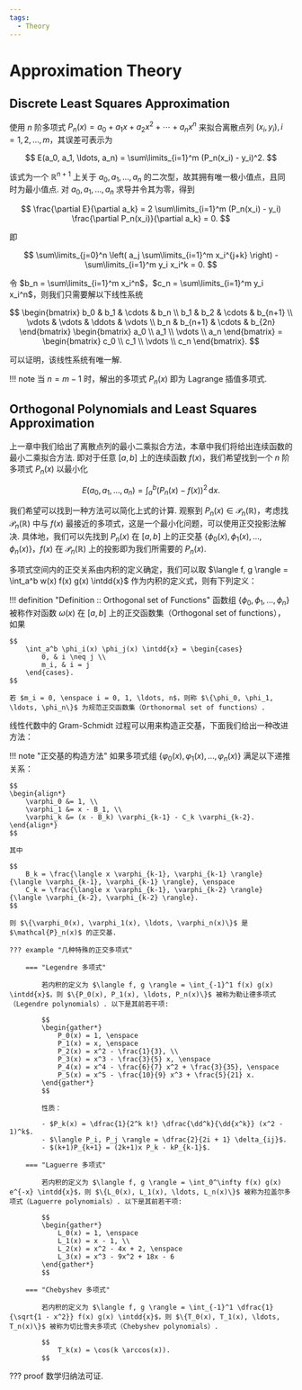 ```yaml
---
tags: 
  - Theory
---
```


# Approximation Theory

## Discrete Least Squares Approximation

使用 $n$ 阶多项式 $P_n(x) = a_0 + a_1 x + a_2 x^2 + \cdots + a_n x^n$ 来拟合离散点列 $(x_i, y_i), i = 1, 2, \ldots, m$，其误差可表示为

$$
    E(a_0, a_1, \ldots, a_n) = \sum\limits_{i=1}^m (P_n(x_i) - y_i)^2.
$$

该式为一个 $\mathbb{R}^{n+1}$ 上关于 $a_0, a_1, \ldots, a_n$ 的二次型，故其拥有唯一极小值点，且同时为最小值点. 对 $a_0, a_1, \ldots, a_n$ 求导并令其为零，得到

$$
    \frac{\partial E}{\partial a_k} = 2 \sum\limits_{i=1}^m (P_n(x_i) - y_i) \frac{\partial P_n(x_i)}{\partial a_k} = 0.
$$

即

$$
    \sum\limits_{j=0}^n \left( a_j \sum\limits_{i=1}^m x_i^{j+k} \right) - \sum\limits_{i=1}^m y_i x_i^k = 0.
$$

令 $b_n = \sum\limits_{i=1}^m x_i^n$，$c_n = \sum\limits_{i=1}^m y_i x_i^n$，则我们只需要解以下线性系统

$$
    \begin{bmatrix}
        b_0 & b_1 & \cdots & b_n \\
        b_1 & b_2 & \cdots & b_{n+1} \\
        \vdots & \vdots & \ddots & \vdots \\
        b_n & b_{n+1} & \cdots & b_{2n}
    \end{bmatrix} \begin{bmatrix}
        a_0 \\ a_1 \\ \vdots \\ a_n
    \end{bmatrix} = \begin{bmatrix}
        c_0 \\ c_1 \\ \vdots \\ c_n
    \end{bmatrix}.
$$

可以证明，该线性系统有唯一解.

<!-- ??? proof
    TODO -->

!!! note
    当 $n = m-1$ 时，解出的多项式 $P_n(x)$ 即为 Lagrange 插值多项式.

## Orthogonal Polynomials and Least Squares Approximation

上一章中我们给出了离散点列的最小二乘拟合方法，本章中我们将给出连续函数的最小二乘拟合方法. 即对于任意 $[a, b]$ 上的连续函数 $f(x)$，我们希望找到一个 $n$ 阶多项式 $P_n(x)$ 以最小化

$$
    \newcommand{\dd}{\mathrm{d}}
    \newcommand{\dd}[1]{\mathrm{d}#1}
    \newcommand{\intdd}[1]{\,\dd{#1}}
    E(a_0, a_1, \ldots, a_n) = \int_a^b (P_n(x) - f(x))^2 \intdd{x}.
$$

我们希望可以找到一种方法可以简化上式的计算. 观察到 $P_n(x) \in \mathcal{P}_n(\mathbb{R})$，考虑找 $\mathcal{P}_n(\mathbb{R})$ 中与 $f(x)$ 最接近的多项式，这是一个最小化问题，可以使用正交投影法解决. 具体地，我们可以先找到 $P_n(x)$ 在 $[a, b]$ 上的正交基 $\{\phi_0(x), \phi_1(x), \ldots, \phi_n(x)\}$，$f(x)$ 在 $\mathcal{P}_n(\mathbb{R})$ 上的投影即为我们所需要的 $P_n(x)$.

多项式空间内的正交关系由内积的定义确定，我们可以取 $\langle f, g \rangle = \int_a^b w(x) f(x) g(x) \intdd{x}$ 作为内积的定义式，则有下列定义：

!!! definition "Definition :: Orthogonal set of Functions"
    函数组 $\{\phi_0, \phi_1, \ldots, \phi_n\}$ 被称作对函数 $\omega(x)$ 在 $[a, b]$ 上的正交函数集（Orthogonal set of functions），如果

    $$
        \int_a^b \phi_i(x) \phi_j(x) \intdd{x} = \begin{cases}
            0, & i \neq j \\
            m_i, & i = j
        \end{cases}.
    $$

    若 $m_i = 0, \enspace i = 0, 1, \ldots, n$，则称 $\{\phi_0, \phi_1, \ldots, \phi_n\}$ 为规范正交函数集（Orthonormal set of functions）.

线性代数中的 Gram-Schmidt 过程可以用来构造正交基，下面我们给出一种改进方法：

!!! note "正交基的构造方法"
    如果多项式组 $\{\varphi_0(x), \varphi_1(x), \ldots, \varphi_n(x)\}$ 满足以下递推关系：

    $$
    \begin{align*}
        \varphi_0 &= 1, \\
        \varphi_1 &= x - B_1, \\
        \varphi_k &= (x - B_k) \varphi_{k-1} - C_k \varphi_{k-2}.
    \end{align*}
    $$

    其中
    
    $$
        B_k = \frac{\langle x \varphi_{k-1}, \varphi_{k-1} \rangle}{\langle \varphi_{k-1}, \varphi_{k-1} \rangle}, \enspace
        C_k = \frac{\langle x \varphi_{k-1}, \varphi_{k-2} \rangle}{\langle \varphi_{k-2}, \varphi_{k-2} \rangle}.
    $$

    则 $\{\varphi_0(x), \varphi_1(x), \ldots, \varphi_n(x)\}$ 是 $\mathcal{P}_n(x)$ 的正交基.

    ??? example "几种特殊的正交多项式"

        === "Legendre 多项式"

            若内积的定义为 $\langle f, g \rangle = \int_{-1}^1 f(x) g(x) \intdd{x}$，则 $\{P_0(x), P_1(x), \ldots, P_n(x)\}$ 被称为勒让德多项式（Legendre polynomials）. 以下是其前若干项:

            $$
            \begin{gather*}
                P_0(x) = 1, \enspace
                P_1(x) = x, \enspace
                P_2(x) = x^2 - \frac{1}{3}, \\
                P_3(x) = x^3 - \frac{3}{5} x, \enspace
                P_4(x) = x^4 - \frac{6}{7} x^2 + \frac{3}{35}, \enspace
                P_5(x) = x^5 - \frac{10}{9} x^3 + \frac{5}{21} x.
            \end{gather*}
            $$

            性质：
            
            - $P_k(x) = \dfrac{1}{2^k k!} \dfrac{\dd^k}{\dd{x^k}} (x^2 - 1)^k$.
            - $\langle P_i, P_j \rangle = \dfrac{2}{2i + 1} \delta_{ij}$.
            - $(k+1)P_{k+1} = (2k+1)x P_k - kP_{k-1}$.

        === "Laguerre 多项式"

            若内积的定义为 $\langle f, g \rangle = \int_0^\infty f(x) g(x) e^{-x} \intdd{x}$，则 $\{L_0(x), L_1(x), \ldots, L_n(x)\}$ 被称为拉盖尔多项式（Laguerre polynomials）. 以下是其前若干项:

            $$
            \begin{gather*}
                L_0(x) = 1, \enspace
                L_1(x) = x - 1, \\
                L_2(x) = x^2 - 4x + 2, \enspace
                L_3(x) = x^3 - 9x^2 + 18x - 6
            \end{gather*}
            $$
        
        === "Chebyshev 多项式"

            若内积的定义为 $\langle f, g \rangle = \int_{-1}^1 \dfrac{1}{\sqrt{1 - x^2}} f(x) g(x) \intdd{x}$，则 $\{T_0(x), T_1(x), \ldots, T_n(x)\}$ 被称为切比雪夫多项式（Chebyshev polynomials）.

            $$
                T_k(x) = \cos(k \arccos(x)).
            $$

??? proof
    数学归纳法可证.
